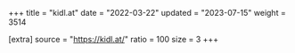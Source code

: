 +++
title = "kidl.at"
date = "2022-03-22"
updated = "2023-07-15"
weight = 3514

[extra]
source = "https://kidl.at/"
ratio = 100
size = 3
+++
